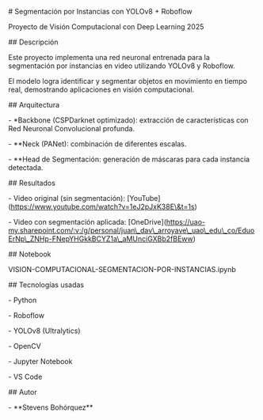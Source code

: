 \# Segmentación por Instancias con YOLOv8 + Roboflow  

Proyecto de Visión Computacional con Deep Learning 2025



\## Descripción

Este proyecto implementa una red neuronal entrenada para la segmentación por instancias en video utilizando YOLOv8 y Roboflow.  

El modelo logra identificar y segmentar objetos en movimiento en tiempo real, demostrando aplicaciones en visión computacional.



\## Arquitectura

\- \*Backbone (CSPDarknet optimizado): extracción de características con Red Neuronal Convolucional profunda.  

\- \*\*Neck (PANet): combinación de diferentes escalas.  

\- \*\*Head de Segmentación: generación de máscaras para cada instancia detectada.  



\## Resultados

\- Video original (sin segmentación): \[YouTube](https://www.youtube.com/watch?v=1eJ2pJxK38E\&t=1s)  

\- Video con segmentación aplicada: \[OneDrive](https://uao-my.sharepoint.com/:v:/g/personal/juan\_dav\_arroyave\_uao\_edu\_co/EduoErNp\_ZNHp-FNepYHGkkBCYZ1a\_aMUnciGXBb2fBEww)  



\## Notebook

VISION-COMPUTACIONAL-SEGMENTACION-POR-INSTANCIAS.ipynb



\## Tecnologías usadas

\- Python  

\- Roboflow  

\- YOLOv8 (Ultralytics)  

\- OpenCV  

\- Jupyter Notebook

\- VS Code



\## Autor

\- \*\*Stevens Bohórquez\*\*



